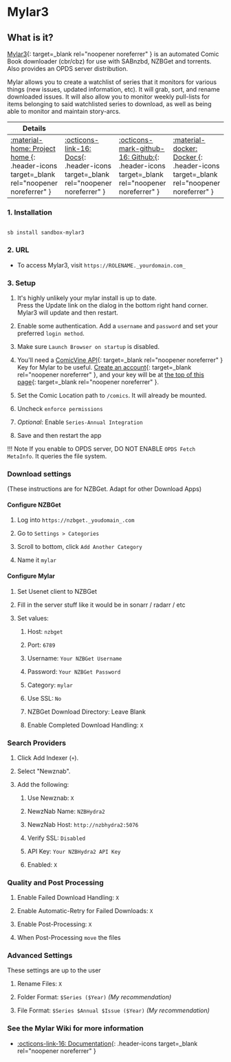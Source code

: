 # Mylar3

## What is it?

[Mylar3](https://github.com/mylar3/mylar3){: target=_blank rel="noopener noreferrer" } is an automated Comic Book downloader (cbr/cbz) for use with SABnzbd, NZBGet and torrents. Also provides an OPDS server distribution.

Mylar allows you to create a watchlist of series that it monitors for various things (new issues, updated information, etc). It will grab, sort, and rename downloaded issues. It will also allow you to monitor weekly pull-lists for items belonging to said watchlisted series to download, as well as being able to monitor and maintain story-arcs.

| Details     |             |             |             |
|-------------|-------------|-------------|-------------|
| [:material-home: Project home ](https://github.com/mylar3/mylar3){: .header-icons target=_blank rel="noopener noreferrer" } | [:octicons-link-16: Docs](https://github.com/mylar3/mylar3/wiki){: .header-icons target=_blank rel="noopener noreferrer" } | [:octicons-mark-github-16: Github:](https://github.com/mylar3/mylar3){: .header-icons target=_blank rel="noopener noreferrer" } | [:material-docker: Docker ](https://hub.docker.com/r/hotio/mylar3){: .header-icons target=_blank rel="noopener noreferrer" }|

### 1. Installation

``` shell

sb install sandbox-mylar3

```

### 2. URL

- To access Mylar3, visit `https://ROLENAME._yourdomain.com_`

### 3. Setup

1. It's highly unlikely your mylar install is up to date. <br />
  Press the Update link on the dialog in the bottom right hand corner. Mylar3 will update and then restart.

2. Enable some authentication. Add a `username` and `password` and set your preferred `login method`.

3. Make sure `Launch Browser on startup` is disabled.

4. You'll need a [ComicVine API](https://comicvine.gamespot.com/api/){: target=_blank rel="noopener noreferrer" } Key for Mylar to be useful. [Create an account](https://comicvine.gamespot.com/login-signup/){: target=_blank rel="noopener noreferrer" }, and your key will be at [the top of this page](https://comicvine.gamespot.com/api/){: target=_blank rel="noopener noreferrer" }.

5. Set the Comic Location path to `/comics`. It will already be mounted.

6. Uncheck `enforce permissions`

7. _Optional_: Enable `Series-Annual Integration`

8. Save and then restart the app

!!! Note
      If you enable to OPDS server, DO NOT ENABLE `OPDS Fetch MetaInfo`. It queries the file system.
### Download settings
(These instructions are for NZBGet. Adapt for other Download Apps)
#### Configure NZBGet

1. Log into `https://nzbget._youdomain_.com`

2. Go to `Settings > Categories`

3. Scroll to bottom, click `Add Another Category`

4. Name it `mylar`
#### Configure Mylar

1. Set Usenet client to NZBGet

1. Fill in the server stuff like it would be in sonarr / radarr / etc

1. Set values:

   1. Host: `nzbget`

   1. Port: `6789`

   2. Username:  `Your NZBGet Username`

   3. Password:  `Your NZBGet Password`

   4. Category: `mylar`

   5. Use SSL: `No`

   6. NZBGet Download Directory: Leave Blank

   7. Enable Completed Download Handling: `X`
### Search Providers

1. Click Add Indexer (`+`).

1. Select "Newznab".

1. Add the following:

      1. Use Newznab: `X`

      2. NewzNab Name: `NZBHydra2`

      3. NewzNab Host: `http://nzbhydra2:5076`

      4. Verify SSL: `Disabled`

      5. API Key: `Your NZBHydra2 API Key`

      6. Enabled: `X`

### Quality and Post Processing

1. Enable Failed Download Handling: `X`

1. Enable Automatic-Retry for Failed Downloads: `X`

1. Enable Post-Processing: `X`

1. When Post-Processing `move` the files

### Advanced Settings
These settings are up to the user

1. Rename Files: `X`

1. Folder Format: `$Series ($Year)` _(My recommendation)_

1. File Format: `$Series $Annual $Issue ($Year)` _(My recommendation)_

### See the Mylar Wiki for more information
- [:octicons-link-16: Documentation](https://github.com/mylar3/mylar3/wiki){: .header-icons target=_blank rel="noopener noreferrer" }
